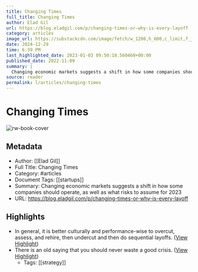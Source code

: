 ```yaml
---
title: Changing Times
full_title: Changing Times
author: Elad Gil
url: https://blog.eladgil.com/p/changing-times-or-why-is-every-layoff
category: articles
image_url: https://substackcdn.com/image/fetch/w_1200,h_600,c_limit,f_jpg,q_auto:good,fl_progressive:steep/https%3A%2F%2Fbucketeer-e05bbc84-baa3-437e-9518-adb32be77984.s3.amazonaws.com%2Fpublic%2Fimages%2F5c5fb35e-9172-4539-a9a5-37cd9a70477d_1580x874.png
date: 2024-12-29
time: 6:39 PM
last_highlighted_date: 2023-01-03 09:50:18.560460+00:00
published_date: 2022-11-09
summary: |
  Changing economic markets suggests a shift in how some companies should operate, as well as what risks to assume for 2023
source: reader
permalink: l/articles/changing-times
---
```

# Changing Times

![rw-book-cover](https://substackcdn.com/image/fetch/w_1200,h_600,c_limit,f_jpg,q_auto:good,fl_progressive:steep/https%3A%2F%2Fbucketeer-e05bbc84-baa3-437e-9518-adb32be77984.s3.amazonaws.com%2Fpublic%2Fimages%2F5c5fb35e-9172-4539-a9a5-37cd9a70477d_1580x874.png)

## Metadata
- Author: [[Elad Gil]]
- Full Title: Changing Times
- Category: #articles
- Document Tags: [[startups]] 
- Summary: Changing economic markets suggests a shift in how some companies should operate, as well as what risks to assume for 2023
- URL: https://blog.eladgil.com/p/changing-times-or-why-is-every-layoff

## Highlights
- In general, it is better culturally and performance-wise to overcut, assess, and rehire, then undercut and then do sequential layoffs. ([View Highlight](https://read.readwise.io/read/01gnvgajvsjca4sc0wfbjq1ct7))
- There is an old saying that you should never waste a good crisis. ([View Highlight](https://read.readwise.io/read/01gnvgkvyt40nds77er3fqy33n))
    - Tags: [[strategy]] 


